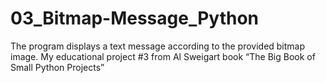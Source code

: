 # 03_Bitmap-Message_Python
The program displays a text message according  to the provided bitmap image. My educational project #3 from Al Sweigart book “The Big Book of Small Python Projects”
